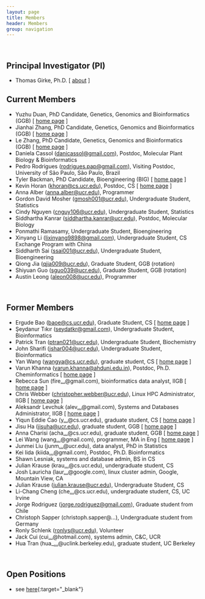 ```yaml
---
layout: page
title: Members
header: Members
group: navigation
---
```

<br/>

## Principal Investigator (PI)

* Thomas Girke, Ph.D. [ [about](thomas-girke/) ]

## Current Members  

* Yuzhu Duan, PhD Candidate, Genetics, Genomics and Bioinformatics (GGB) [ [home page](yuzhu-duan/) ]
* Jianhai Zhang, PhD Candidate, Genetics, Genomics and Bioinformatics (GGB) [ [home page](jianhai-zhang/) ]
* Le Zhang, PhD Candidate, Genetics, Genomics and Bioinformatics (GGB) [ [home page](le-zhang/) ]
* Daniela Cassol (danicassol@gmail.com), Postdoc, Molecular Plant Biology & Bioinformatics 
* Pedro Rodrigues (rodrigues.pap@gmail.com), Visiting Postdoc, University of São Paulo, São Paulo, Brazil
* Tyler Backman, PhD Candidate, Bioengineering (BIG) [ [home page](tyler-backman/) ]  
* Kevin Horan (khoran@cs.ucr.edu), Postdoc, CS [ [home page](https://sites.google.com/a/bioinformatics.ucr.edu/girkelab/members/kevin-horan) ]  
* Anna Alber (anna.alber@ucr.edu), Programmer
* Gordon David Mosher (gmosh001@ucr.edu), Undergraduate Student, Statistics
* Cindy Nguyen (cnguy106@ucr.edu), Undergraduate Student, Statistics
* Siddhartha Kanrar (siddhartha.kanrar@ucr.edu), Postdoc, Molecular Biology
* Ponmathi Ramasamy, Undergraduate Student, Bioengineering
* Xinyang Li (lixinyang9898@gmail.com), Undergraduate Student, CS Exchange Program with China
* Siddharth Sai (ssai001@ucr.edu), Undergraduate Student, Bioengineering
* Qiong Jia (qjia009@ucr.edu), Graduate Student, GGB (rotation)
* Shiyuan Guo (sguo039@ucr.edu), Graduate Student, GGB (rotation)
* Austin Leong (aleon008@ucr.edu), Programmer

<br/>

## Former Members
* Ergude Bao (baoe@cs.ucr.edu), Graduate Student, CS [ [home page](https://sites.google.com/a/bioinformatics.ucr.edu/girkelab/members/ergude-bao) ]
* Şeydanur Tıkır (seydatkr@gmail.com), Undergraduate Student, Bioinformatics
* Patrick Tran (ptran021@ucr.edu), Undergraduate Student, Biochemistry
* John Sharifi (jshar004@ucr.edu), Undergraduate Student, Bioinformatics
* Yan Wang (wangya@cs.ucr.edu), graduate student, CS [ [home page](https://sites.google.com/a/bioinformatics.ucr.edu/girkelab/members/yan-wang) ]  
* Varun Khanna (varun.khanna@ahduni.edu.in), Postdoc, Ph.D. Cheminformatics [ [home page](http://ils.ahduni.edu.in/faculty/assistant-professors/dr-varun-khanna/) ]
* Rebecca Sun (fire[...](http://mailhide.recaptcha.net/d?k=01NMmh2jOwMH4nSa8V6_9vvA==&c=wlXDMk1tqLvkVzzKAw8k42RYdsucQGtBX3_mBwJrEBQ= "Reveal this e-mail address")@gmail.com), bioinformatics data analyst, IIGB [ [home page](http://facility.bioinformatics.ucr.edu/people/rebecca-sun) ]  
* Chris Webber (christopher.webber@ucr.edu), Linux HPC Administrator, IIGB [ [home page](http://facility.bioinformatics.ucr.edu/people/chris-webber) ]
* Aleksandr Levchuk (alev[...](http://mailhide.recaptcha.net/d?k=01WtHu7ql6fBHYc-DYZBkHYw==&c=aDVvWB_tsaevNd7EGHpPOc6jRXdV_JikURtYCAkebho= "Reveal this e-mail address")@gmail.com), Systems and Databases Administrator, IIGB [ [home page](http://facility.bioinformatics.ucr.edu/people/aleksandr-levchuk) ]
* Yiqun Eddie Cao (y[...](http://mailhide.recaptcha.net/d?k=01NMmh2jOwMH4nSa8V6_9vvA==&c=n0mdfhOhIv-u8XYTeVvvDw== "Reveal this e-mail address")@cs.ucr.edu), graduate student, CS [ [home page](https://sites.google.com/a/bioinformatics.ucr.edu/girkelab/members/edie-cao) ]  
* Jisu Ha (jisuha@ucr.edu), graduate student, GGB [ [home page](https://sites.google.com/a/bioinformatics.ucr.edu/girkelab/members/jisu-ha) ]
* Anna Charisi (acha[...](http://mailhide.recaptcha.net/d?k=01NMmh2jOwMH4nSa8V6_9vvA==&c=4pvyEvOuAXVrtrkRnhgKS1LU9FuHh9M3TO6MX22fahs= "Reveal this e-mail address")@cs.ucr.edu), graduate student, GGB [ [home page](https://sites.google.com/a/bioinformatics.ucr.edu/girkelab/members/anna-charisi) ]  
* Lei Wang (wang[...](http://mailhide.recaptcha.net/d?k=01NMmh2jOwMH4nSa8V6_9vvA==&c=omUogdyawAQvOxUzqtLyyXMWOqbJeaqK3YJS8p81D-M= "Reveal this e-mail address")@gmail.com), programmer, MA in Eng [ [home page](https://sites.google.com/a/bioinformatics.ucr.edu/girkelab/members/lei-wang) ]  
* Junmei Liu (junm[...](http://mailhide.recaptcha.net/d?k=01NMmh2jOwMH4nSa8V6_9vvA==&c=NUTT5ER4sjsq1_yX8aJLfEL6Gq2NcYHpnqDgiFE5nbQ= "Reveal this e-mail address")@ucr.edu), data analyst, PhD in Statistics
* Kei Iida (kiida[...](http://google.com)@gmail.com), Postdoc, Ph.D. Bioinformatics
* Shawn Lesniak, systems and database admin, BS in CS
* Julian Krause (krau[...](http://mailhide.recaptcha.net/d?k=01NMmh2jOwMH4nSa8V6_9vvA==&c=0hFiTDygwKmiOmDyIy-5SlQvVrX1Iu53BiaEIv0RhMg= "Reveal this e-mail address")@cs.ucr.edu), undergraduate student, CS
* Josh Lauricha (laur[...](http://mailhide.recaptcha.net/d?k=01NMmh2jOwMH4nSa8V6_9vvA==&c=PkrCJ8Yl2hO3ASHFTGO93gwZY_mskhsMhGDethXTsn4= "Reveal this e-mail address")@google.com), linux cluster admin, Google, Mountain View, CA
* Julian Krause (julian.krause@ucr.edu), Undergraduate Student, CS
* Li-Chang Cheng (che[...](http://mailhide.recaptcha.net/d?k=01NMmh2jOwMH4nSa8V6_9vvA==&c=-2Sg9hQeVb3ne6gtjLejnU4DCPdq18ZffjWA1cKMXxk= "Reveal this e-mail address")@cs.ucr.edu), undergraduate student, CS, UC Irvine
* Jorge Rodriguez (jorge.rodriguez@gmail.com), Graduate student from Chile
* Christoph Sapper (christoph.sapper@...), Undergraduate student from Germany
* Ronly Schlenk (ronlys@ucr.edu), Volunteer
* Jack Cui (cui[...](http://mailhide.recaptcha.net/d?k=01NMmh2jOwMH4nSa8V6_9vvA==&c=qWiY06L5W242s04jUOZZdW6Hc9v877t9RuZkM45YQFk= "Reveal this e-mail address")@hotmail.com), systems admin, C&C, UCR
* Hua Tran (hua_[...](http://mailhide.recaptcha.net/d?k=01NMmh2jOwMH4nSa8V6_9vvA==&c=I1J4Moyv8f-REjvMa7ISU74gC7ELCMStN1qX2AdZEY0= "Reveal this e-mail address")@uclink.berkeley.edu), graduate student, UC Berkeley

<br/>

## Open Positions

* see [here]({{site.baseurl}}/positions/){:target="_blank"}
